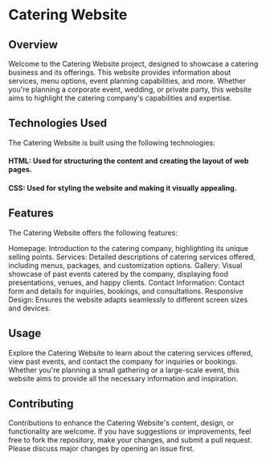 # Catering Website
## Overview
Welcome to the Catering Website project, designed to showcase a catering business and its offerings. This website provides information about services, menu options, event planning capabilities, and more. Whether you're planning a corporate event, wedding, or private party, this website aims to highlight the catering company's capabilities and expertise.

## Technologies Used
The Catering Website is built using the following technologies:

#### HTML: Used for structuring the content and creating the layout of web pages.
#### CSS: Used for styling the website and making it visually appealing.

## Features
The Catering Website offers the following features:

Homepage: Introduction to the catering company, highlighting its unique selling points.
Services: Detailed descriptions of catering services offered, including menus, packages, and customization options.
Gallery: Visual showcase of past events catered by the company, displaying food presentations, venues, and happy clients.
Contact Information: Contact form and details for inquiries, bookings, and consultations.
Responsive Design: Ensures the website adapts seamlessly to different screen sizes and devices.

## Usage
Explore the Catering Website to learn about the catering services offered, view past events, and contact the company for inquiries or bookings. Whether you're planning a small gathering or a large-scale event, this website aims to provide all the necessary information and inspiration.

## Contributing
Contributions to enhance the Catering Website's content, design, or functionality are welcome. If you have suggestions or improvements, feel free to fork the repository, make your changes, and submit a pull request. Please discuss major changes by opening an issue first.

